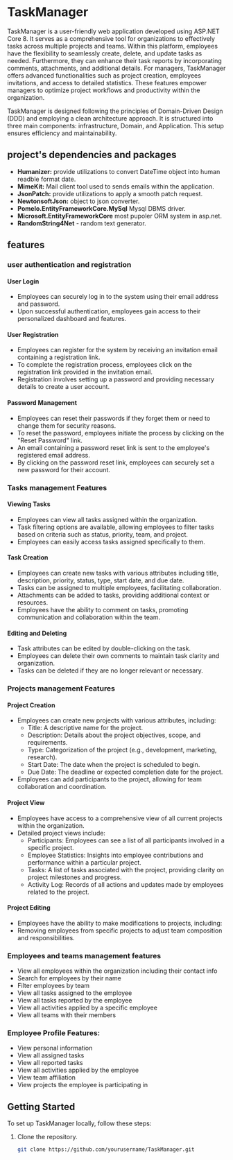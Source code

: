 # TaskManager

TaskManager is a user-friendly web application developed using ASP.NET Core 8. It serves as a comprehensive tool for organizations to effectively tasks across multiple projects and teams. Within this platform, employees have the flexibility to seamlessly create, delete, and update tasks as needed. Furthermore, they can enhance their task reports by incorporating comments, attachments, and additional details. For managers, TaskManager offers advanced functionalities such as project creation, employees invitations, and access to detailed statistics. These features empower managers to optimize project workflows and productivity within the organization.

TaskManager is designed following the principles of Domain-Driven Design (DDD) and employing a clean architecture approach. It is structured into three main components: infrastructure, Domain, and Application. This setup ensures efficiency and maintainability.



## project's dependencies and packages
- **Humanizer:** provide utilizations to convert DateTime object into human readble format date.
- **MimeKit:** Mail client tool used to sends emails within the application.
- **JsonPatch:** provide utilizations to apply a smooth patch request.
- **NewtonsoftJson:** object to json converter.
- **Pomelo.EntityFrameworkCore.MySql** Mysql DBMS driver.
- **Microsoft.EntityFrameworkCore** most pupoler ORM system in asp.net.
- **RandomString4Net** - random text generator.

## features

### user authentication and registration

#### User Login

- Employees can securely log in to the system using their email address and password.
- Upon successful authentication, employees gain access to their personalized dashboard and features.

#### User Registration

- Employees can register for the system by receiving an invitation email containing a registration link.
- To complete the registration process, employees click on the registration link provided in the invitation email.
- Registration involves setting up a password and providing necessary details to create a user account.

#### Password Management

- Employees can reset their passwords if they forget them or need to change them for security reasons.
- To reset the password, employees initiate the process by clicking on the "Reset Password" link.
- An email containing a password reset link is sent to the employee's registered email address.
- By clicking on the password reset link, employees can securely set a new password for their account.




### Tasks management Features

#### Viewing Tasks

- Employees can view all tasks assigned within the organization.
- Task filtering options are available, allowing employees to filter tasks based on criteria such as status, priority, team, and project.
- Employees can easily access tasks assigned specifically to them.

#### Task Creation

- Employees can create new tasks with various attributes including title, description, priority, status, type, start date, and due date.
- Tasks can be assigned to multiple employees, facilitating collaboration.
- Attachments can be added to tasks, providing additional context or resources.
- Employees have the ability to comment on tasks, promoting communication and collaboration within the team.

#### Editing and Deleting

- Task attributes can be edited by double-clicking on the task.
- Employees can delete their own comments to maintain task clarity and organization.
- Tasks can be deleted if they are no longer relevant or necessary.


### Projects management Features

#### Project Creation

- Employees can create new projects with various attributes, including:
  - Title: A descriptive name for the project.
  - Description: Details about the project objectives, scope, and requirements.
  - Type: Categorization of the project (e.g., development, marketing, research).
  - Start Date: The date when the project is scheduled to begin.
  - Due Date: The deadline or expected completion date for the project.
- Employees can add participants to the project, allowing for team collaboration and coordination.

#### Project View

- Employees have access to a comprehensive view of all current projects within the organization.
- Detailed project views include:
  - Participants: Employees can see a list of all participants involved in a specific project.
  - Employee Statistics: Insights into employee contributions and performance within a particular project.
  - Tasks: A list of tasks associated with the project, providing clarity on project milestones and progress.
  - Activity Log: Records of all actions and updates made by employees related to the project.

#### Project Editing

- Employees have the ability to make modifications to projects, including:
- Removing employees from specific projects to adjust team composition and responsibilities.



### Employees and teams management features

- View all employees within the organization including their contact info
- Search for employees by their name
- Filter employees by team
- View all tasks assigned to the employee
- View all tasks reported by the employee
- View all activities applied by a specific employee
- View all teams with their members

### Employee Profile Features:

- View personal information
- View all assigned tasks
- View all reported tasks
- View all activities applied by the employee
- View team affiliation
- View projects the employee is participating in

## Getting Started

To set up TaskManager locally, follow these steps:

1. Clone the repository.
   ```bash
   git clone https://github.com/yourusername/TaskManager.git

